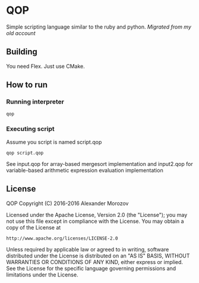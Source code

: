 # QOP
Simple scripting language similar to the ruby and python.
*Migrated from my old account*

## Building
You need Flex.
Just use CMake.

## How to run
### Running interpreter
```
qop
```
### Executing script
Assume you script is named script.qop
```
qop script.qop
```
See input.qop for array-based mergesort implementation and input2.qop for variable-based arithmetic expression evaluation implementation
## License
QOP
Copyright (C) 2016-2016 Alexander Morozov

Licensed under the Apache License, Version 2.0 (the "License");
you may not use this file except in compliance with the License.
You may obtain a copy of the License at

    http://www.apache.org/licenses/LICENSE-2.0

Unless required by applicable law or agreed to in writing, software
distributed under the License is distributed on an "AS IS" BASIS,
WITHOUT WARRANTIES OR CONDITIONS OF ANY KIND, either express or implied.
See the License for the specific language governing permissions and
limitations under the License.
